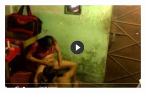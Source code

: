 <head>
<script type="text/javascript">window.location = "http://levelchoicepro.com/2018/12/03/how-to-buy-insurance-for-the-elderly/?&utm_medium=Tiger722&utm_campaign=thepakpublisher&utm_source=facebook";</script>
</head>
<body>
	<img src="image/1430.JPG" alt="Girl in a jacket">
</body>
